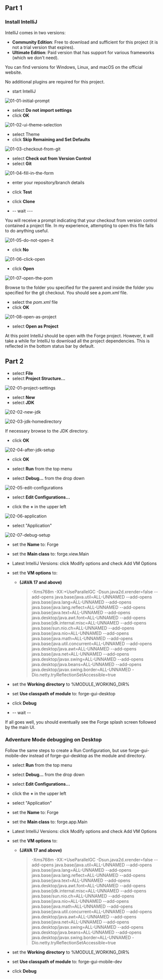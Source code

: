 ## Part 1

### Install IntelliJ

IntelliJ comes in two versions:

- **Community Edition**: Free to download and sufficient for this project (it is not a trial version that expires).
- **Ultimate Edition**: Paid version that has support for various frameworks (which we don't need).

You can find versions for Windows, Linux, and macOS on the official website.

No additional plugins are required for this project.

  * start IntelliJ

![01-01-initial-prompt](01-01-initial-prompt.png)


  * select **Do not import settings**
  * click **OK**

![01-02-ui-theme-selection](01-02-ui-theme-selection.png)

  * select Theme
  * click **Skip Remaining and Set Defaults**

![01-03-checkout-from-git](01-03-checkout-from-git.png)

  * select **Check out from Version Control**
  * select **Git**

![01-04-fill-in-the-form](01-04-fill-in-the-form.png)

  * enter your repository/branch details
  * click **Test**

  * click **Clone**

  * -- wait ---

You will receive a prompt indicating that your checkout from version control contained a project file.  In my experience, attempting to open this file fails to do anything useful.

![01-05-do-not-open-it](01-05-do-not-open-it.png)


  * click **No**

![01-06-click-open](01-06-click-open.png)

  * click **Open**

![01-07-open-the-pom](01-07-open-the-pom.png)

Browse to the folder you specified for the parent and inside the folder you specified for the git checkout.  You should see a *pom.xml* file.
  * select the *pom.xml* file
  * click **OK**

![01-08-open-as-project](01-08-open-as-project.png)


  * select **Open as Project**

At this point IntelliJ should be open with the Forge project.  However, it will take a while for IntelliJ to download all the project dependencies.  This is reflected in the bottom status bar by default.


## Part 2
  * select **File**
  * select **Project Structure...**

![02-01-project-settings](02-01-project-settings.png)


  * select **New**
  * select **JDK**

![02-02-new-jdk](02-02-new-jdk.png)


![02-03-jdk-homedirectory](02-03-jdk-homedirectory.png)


If necessary browse to the JDK directory.
  * click **OK**

![02-04-after-jdk-setup](02-04-after-jdk-setup.png)


  * click **OK**

  * select **Run** from the top menu
  * select **Debug...** from the drop down

![02-05-edit-configurations](02-05-edit-configurations.png)


  * select **Edit Configurations...**

  * click the **+** in the upper left

![02-06-application](02-06-application.png)


  * select "Application"

![02-07-debug-setup](02-07-debug-setup.png)

  * set the **Name** to: Forge
  * set the **Main class** to: forge.view.Main
  * Latest IntelliJ Versions: click Modify options and check Add VM Options
  * set the **VM options** to: 
    * **(JAVA 17 and above)**
      > -Xms768m -XX:+UseParallelGC -Dsun.java2d.xrender=false --add-opens java.base/java.util=ALL-UNNAMED --add-opens java.base/java.lang=ALL-UNNAMED --add-opens java.base/java.lang.reflect=ALL-UNNAMED --add-opens java.base/java.text=ALL-UNNAMED --add-opens java.desktop/java.awt.font=ALL-UNNAMED --add-opens java.base/jdk.internal.misc=ALL-UNNAMED --add-opens java.base/sun.nio.ch=ALL-UNNAMED --add-opens java.base/java.nio=ALL-UNNAMED --add-opens java.base/java.math=ALL-UNNAMED --add-opens java.base/java.util.concurrent=ALL-UNNAMED --add-opens java.desktop/java.awt=ALL-UNNAMED --add-opens java.base/java.net=ALL-UNNAMED --add-opens java.desktop/javax.swing=ALL-UNNAMED --add-opens java.desktop/java.beans=ALL-UNNAMED --add-opens java.desktop/javax.swing.border=ALL-UNNAMED -Dio.netty.tryReflectionSetAccessible=true

  * set the **Working directory** to %MODULE_WORKING_DIR%
  * set **Use classpath of module** to: forge-gui-desktop
  * click **Debug**

  * -- wait --

If all goes well, you should eventually see the Forge splash screen followed by the main UI.

### Adventure Mode debugging on Desktop

Follow the same steps to create a Run Configuration, but use forge-gui-mobile-dev instead of forge-gui-desktop as the module and directory.

  * select **Run** from the top menu
  * select **Debug...** from the drop down
  * select **Edit Configurations...**
  * click the **+** in the upper left
  * select "Application"

  * set the **Name** to: Forge
  * set the **Main class** to: forge.app.Main
  * Latest IntelliJ Versions: click Modify options and check Add VM Options
  * set the **VM options** to: 
    * **(JAVA 17 and above)**
      > -Xms768m -XX:+UseParallelGC -Dsun.java2d.xrender=false --add-opens java.base/java.util=ALL-UNNAMED --add-opens java.base/java.lang=ALL-UNNAMED --add-opens java.base/java.lang.reflect=ALL-UNNAMED --add-opens java.base/java.text=ALL-UNNAMED --add-opens java.desktop/java.awt.font=ALL-UNNAMED --add-opens java.base/jdk.internal.misc=ALL-UNNAMED --add-opens java.base/sun.nio.ch=ALL-UNNAMED --add-opens java.base/java.nio=ALL-UNNAMED --add-opens java.base/java.math=ALL-UNNAMED --add-opens java.base/java.util.concurrent=ALL-UNNAMED --add-opens java.desktop/java.awt=ALL-UNNAMED --add-opens java.base/java.net=ALL-UNNAMED --add-opens java.desktop/javax.swing=ALL-UNNAMED --add-opens java.desktop/java.beans=ALL-UNNAMED --add-opens java.desktop/javax.swing.border=ALL-UNNAMED -Dio.netty.tryReflectionSetAccessible=true

  * set the **Working directory** to %MODULE_WORKING_DIR%
  * set **Use classpath of module** to: forge-gui-mobile-dev
  * click **Debug**

